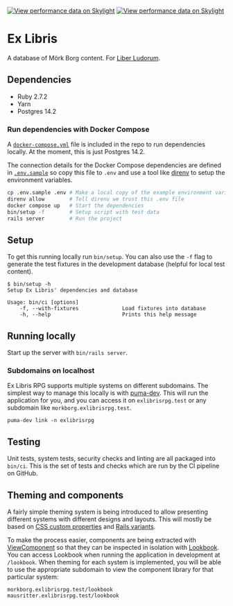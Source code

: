 [![View performance data on
Skylight](https://badges.skylight.io/typical/8iNkI05QE0Bv.svg)](https://oss.skylight.io/app/applications/8iNkI05QE0Bv)
[![View performance data on
Skylight](https://badges.skylight.io/problem/8iNkI05QE0Bv.svg)](https://oss.skylight.io/app/applications/8iNkI05QE0Bv)

# Ex Libris

A database of Mörk Borg content. For [Liber Ludorum].

[Liber Ludorum]: https://liberludorum.com/2020/09/28/ex-libris-mork-borg/

## Dependencies

- Ruby 2.7.2
- Yarn
- Postgres 14.2

### Run dependencies with Docker Compose

A [`docker-compose.yml`](docker-compose.yml) file is included in the repo to run
dependencies locally. At the moment, this is just Postgres 14.2.

The connection details for the Docker Compose dependencies are defined in
[`.env.sample`](.env.sample) so copy this file to `.env` and use a tool like
[direnv](https://direnv.net) to setup the environment variables.

```sh
cp .env.sample .env # Make a local copy of the example environment variables
direnv allow        # Tell direnv we trust this .env file
docker compose up   # Start the dependencies
bin/setup -f        # Setup script with test data
rails server        # Run the project
```

## Setup

To get this running locally run `bin/setup`. You can also use the `-f` flag to
generate the test fixtures in the development database (helpful for local test
content).

```
$ bin/setup -h
Setup Ex Libris' dependencies and database

Usage: bin/ci [options]
    -f, --with-fixtures              Load fixtures into database
    -h, --help                       Prints this help message
```

## Running locally

Start up the server with `bin/rails server`.

### Subdomains on localhost

Ex Libris RPG supports multiple systems on different subdomains. The simplest
way to manage this locally is with [puma-dev](https://github.com/puma/puma-dev).
This will run the application for you, and you can access it on
`exlibrisrpg.test` or any subdomain like `morkborg.exlibrisrpg.test`.

```
puma-dev link -n exlibrisrpg
```

## Testing

Unit tests, system tests, security checks and linting are all packaged into
`bin/ci`. This is the set of tests and checks which are run by the CI pipeline
on GitHub.

## Theming and components

A fairly simple theming system is being introduced to allow presenting different
systems with different designs and layouts. This will mostly be based on [CSS
custom properties] and [Rails variants].

To make the process easier, components are being extracted with [ViewComponent]
so that they can be inspected in isolation with [Lookbook]. You can access
Lookbook when running the application in development at `/lookbook`. When
theming for each system is implemented, you will be able to use the appropriate
subdomain to view the component library for that particular system:

```
morkborg.exlibrisrpg.test/lookbook
mausritter.exlibrisrpg.test/lookbook
```

[CSS custom properties]: https://developer.mozilla.org/en-US/docs/Web/CSS/Using_CSS_custom_properties
[Rails variants]: https://guides.rubyonrails.org/layouts_and_rendering.html#the-variants-option
[ViewComponent]: https://viewcomponent.org
[Lookbook]: https://github.com/allmarkedup/lookbook

